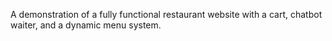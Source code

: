 A demonstration of a fully functional restaurant website with a cart, chatbot waiter, and a dynamic menu system.